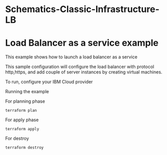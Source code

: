 # Schematics-Classic-Infrastructure-LB

# Load Balancer as a service example

This example shows how to launch a load balancer as a service

This sample configuration will configure the load balancer with protocol http,https, and add couple of server instances by creating virtual machines.


To run, configure your IBM Cloud provider

Running the example

For planning phase

```shell
terraform plan
```

For apply phase

```shell
terraform apply
```

For destroy

```shell
terraform destroy
```
